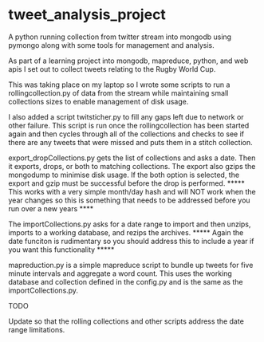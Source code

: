 # tweet_analysis_project
A python running collection from twitter stream into mongodb using pymongo along with some tools for management and analysis.

As part of a learning project into mongodb, mapreduce, python, and web apis I set out to collect tweets relating to the Rugby World Cup.

This was taking place on my laptop so I wrote some scripts to run a rollingcollection.py of data from the stream 
while maintaining small collections sizes to enable management of disk usage.

I also added a script twitsticher.py to fill any gaps left due to network or other failure. This script is run once the
rollingcollection has been started again and then cycles through all of the collections and checks to see if there are any
tweets that were missed and puts them in a stitch collection.

export_dropCollections.py gets the list of collections and asks a date. Then it exports, drops, or both to matching collections. 
The export also gzips the mongodump to minimise disk usage. If the both option is selected, the export and gzip must be
successful before the drop is performed.
***** This works with a very simple month/day hash and will NOT work when the year changes so this is something that needs to be 
addressed before you run over a new years ****

The importCollections.py asks for a date range to import and then unzips, imports to a working database, and rezips the archives.
***** Again the date funciton is rudimentary so you should address this to include a year if you want this functionality *****

mapreduction.py is a simple mapreduce script to bundle up tweets for five minute intervals and aggregate a word count.
This uses the working database and collection defined in the config.py and is the same as the importCollections.py.

TODO

Update so that the rolling collections and other scripts address the date range limitations.
